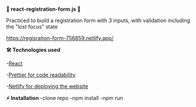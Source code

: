 
<b>📝 react-registration-form.js 📝 </b>

Practiced to build a registration form with 3 inputs, with validation including the "lost focus" state

https://regisration-form-756859.netlify.app/


<b>🛠️ Technologies used</b>

 -<a href="https://reactjs.org/">React</a>
 
 -<a href ="https://prettier.io/">Prettier for code readability</a>  
 
-<a href ="https://app.netlify.com/teams/nikolalazarevic95/overview/">Netlify for deploying the website</a>  

<b>⚡ Installation  </b>
  -clone repo
  -npm install
  -npm run


